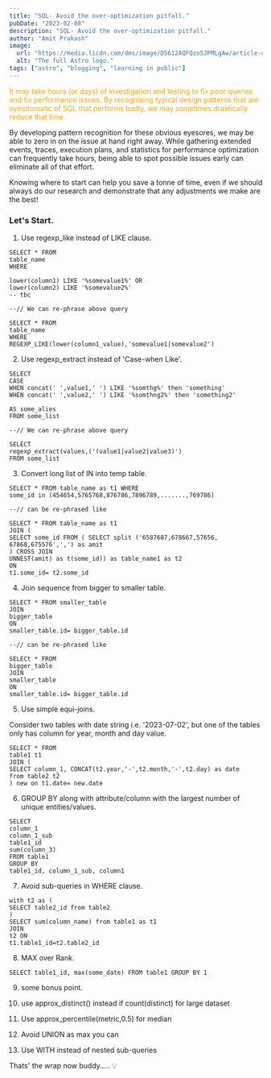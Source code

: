```yaml
---
title: "SQL- Avoid the over-optimization pitfall."
pubDate: "2023-02-08"
description: "SQL- Avoid the over-optimization pitfall."
author: "Amit Prakash"
image:
  url: "https://media.licdn.com/dms/image/D5612AQFQzoSJPMLgAw/article-cover_image-shrink_720_1280/0/1675809941764?e=1713398400&v=beta&t=xIrHsUSl2gH5eofyc43lTKIUXyU96mcEBnbLzz7njiI"
  alt: "The full Astro logo."
tags: ["astro", "blogging", "learning in public"]
---
```


<span style="color:orange">It may take hours (or days) of investigation and testing to fix poor queries and fix performance issues. By recognising typical design patterns that are symptomatic of SQL that performs badly, we may sometimes drastically reduce that time.</span>

By developing pattern recognition for these obvious eyesores, we may be able to zero in on the issue at hand right away. While gathering extended events, traces, execution plans, and statistics for performance optimization can frequently take hours, being able to spot possible issues early can eliminate all of that effort.

Knowing where to start can help you save a tonne of time, even if we should always do our research and demonstrate that any adjustments we make are the best!

### Let's Start.

1. Use regexp_like instead of LIKE clause.

```
SELECT * FROM
table_name
WHERE

lower(column1) LIKE '%somevalue1%' OR
lower(column2) LIKE '%somevalue2%'
-- tbc

--// We can re-phrase above query 

SELECT * FROM
table_name
WHERE
REGEXP_LIKE(lower(column1_value),'somevalue1|somevalue2')
```

2. Use regexp_extract instead of 'Case-when Like'.

```
SELECT 
CASE
WHEN concat(' ',value1,' ') LIKE '%somthg%' then 'something'
WHEN concat(' ',value2,' ') LIKE '%somthng2%' then 'something2'

AS some_alies
FROM some_list

--// We can re-phrase above query

SELECT
regexp_extract(values,('(value1|value2|value3)')
FROM some_list
```

3. Convert long list of IN into temp table.

```
SELECT * FROM table_name as t1 WHERE
some_id in (454654,5765768,876786,7896789,.......,769786)

--// can be re-phrased like

SELECT * FROM table_name as t1
JOIN (
SELECT some_id FROM ( SELECT split ('6587687,678667,57656,
67868,675576',',') as amit 
) CROSS JOIN
UNNEST(amit) as t(some_id)) as table_name1 as t2
ON
t1.some_id= t2.some_id
```

4. Join sequence from bigger to smaller table.

```
SELECT * FROM smaller_table 
JOIN
bigger_table
ON
smaller_table.id= bigger_table.id

--// can be re-phrased like

SELECt * FROM 
bigger_table
JOIN
smaller_table
ON
smaller_table.id= bigger_table.id
```

5. Use simple equi-joins.

Consider two tables with date string i.e. '2023-07-02', but one of the tables only has column for year, month and day value.

```
SELECT * FROM
table1 t1
JOIN (
SELECT column_1, CONCAT(t2.year,'-',t2.month,'-',t2.day) as date
from table2 t2
) new on t1.date= new.date
```

6. GROUP BY along with attribute/column with the largest number of unique entities/values.

```
SELECT
column_1
column_1_sub
table1_id
sum(column_3)
FROM table1
GROUP BY
table1_id, column_1_sub, column1
```

7. Avoid sub-queries in WHERE clause.

```
with t2 as (
SELECT table2_id from table2 
)
SELECT sum(column_name) from table1 as t1
JOIN
t2 ON
t1.table1_id=t2.table2_id
```

8. MAX over Rank.

```
SELECT table1_id, max(some_date) FROM table1 GROUP BY 1
```

9. some bonus point.

1. use approx_distinct() instead if count(distinct) for large dataset
2. Use approx_percentile(metric,0.5) for median
3. Avoid UNION as max you can
4. Use WITH instead of nested sub-queries

Thats' the wrap now buddy..... 💡
